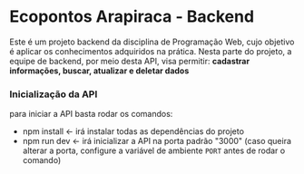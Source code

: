# Ecopontos Arapiraca - Backend

Este é um projeto backend da disciplina de Programação Web, cujo objetivo é aplicar os conhecimentos adquiridos na prática. Nesta parte do projeto, a equipe de backend, por meio desta API, visa permitir: **cadastrar informações, buscar, atualizar e deletar dados**


### Inicialização da API

para iniciar a API basta rodar os comandos:
-   npm install <- irá instalar todas as dependências do projeto
-   npm run dev <- irá inicializar a API na porta padrão "3000" (caso queira alterar a porta, configure a variável de ambiente `PORT` antes de rodar o comando)